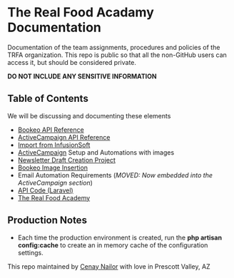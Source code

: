 # The Real Food Acadamy Documentation
Documentation of the team assignments, procedures and policies of the TRFA organization. This repo is public so that all the non-GitHub users can access it, but should be considered private. 

**DO NOT INCLUDE ANY SENSITIVE INFORMATION**

## Table of Contents
We will be discussing and documenting these elements

 * [Bookeo API Reference](https://www.bookeo.com/apiref/#!/Customers)
 * [ActiveCampaign API Reference](https://developers.activecampaign.com/reference)
 * [Import from InfusionSoft](https://github.com/Cenay/TRFA-Doco/tree/master/ActiveCampaign/import-from-infusionsoft.md)
 * [ActiveCampaign](https://github.com/Cenay/TRFA-Doco/tree/master/ActiveCampaign) Setup and Automations with images
 * [Newsletter Draft Creation Project](https://github.com/Cenay/TRFA-Doco/tree/master/newsletter-draft-creation.md)
 * [Bookeo Image Insertion](https://github.com/Cenay/TRFA-Doco/tree/master/Bookeo/bookeo-image-insertion.md)
 * Email Automation Requirements (_MOVED: Now embedded into the ActiveCampaign section_)
 * [API Code (Laravel)](https://github.com/Cenay/TRFA-Doco/tree/master/doco/API)
 * [The Real Food Academy](https://github.com/Cenay/TRFA-Doco/tree/master/TRFA)

## Production Notes
 * Each time the production environment is created, run the **php artisan config:cache** to create an in memory cache of the configuration settings. 

This repo maintained by [Cenay Nailor](https://www.cenaynailor.com/) with love in Prescott Valley, AZ
